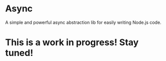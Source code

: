 
Async
=====

A simple and powerful async abstraction lib for easily writing Node.js code.



This is a work in progress! Stay tuned!
=======================================







